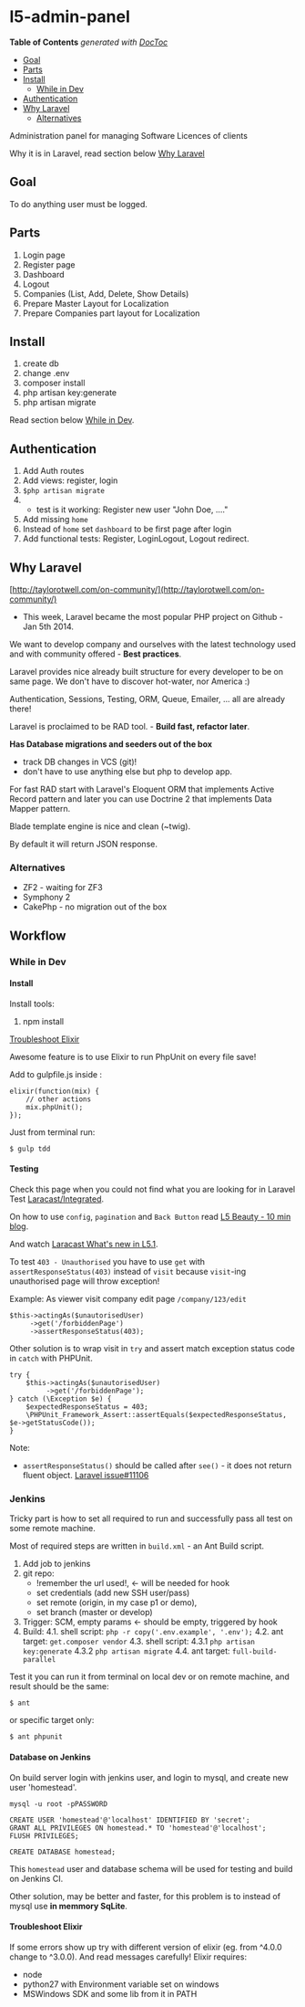 # l5-admin-panel

<!-- START doctoc generated TOC please keep comment here to allow auto update -->
<!-- DON'T EDIT THIS SECTION, INSTEAD RE-RUN doctoc TO UPDATE -->
**Table of Contents**  *generated with [DocToc](https://github.com/thlorenz/doctoc)*

- [Goal](#goal)
- [Parts](#parts)
- [Install](#install)
  - [While in Dev](#while-in-dev)
- [Authentication](#authentication)
- [Why Laravel](#why-laravel)
  - [Alternatives](#alternatives)

<!-- END doctoc generated TOC please keep comment here to allow auto update -->


Administration panel for managing Software Licences of clients

Why it is in Laravel, read section below [Why Laravel](#why-laravel)


## Goal

To do anything user must be logged.


## Parts

1. Login page
2. Register page
3. Dashboard
4. Logout
5. Companies (List, Add, Delete, Show Details)
6. Prepare Master Layout for Localization
7. Prepare Companies part layout for Localization


## Install

1. create db
2. change .env
3. composer install
4. php artisan key:generate
5. php artisan migrate

Read section below [While in Dev](#while-in-dev).



## Authentication

1. Add Auth routes
2. Add views: register, login
3. `$php artisan migrate`
4. - test is it working: Register new user "John Doe, ...."
5. Add missing `home`
6. Instead of `home` set `dashboard` to be first page after login
7. Add functional tests: Register, LoginLogout, Logout redirect.




## Why Laravel

[http://taylorotwell.com/on-community/](http://taylorotwell.com/on-community/)
 - This week, Laravel became the most popular PHP project on Github - Jan 5th 2014.

We want to develop company and ourselves with the latest technology used
and with community offered - **Best practices**.

Laravel provides nice already built structure for every developer to be on
same page. We don't have to discover hot-water, nor America :)

Authentication, Sessions, Testing, ORM, Queue, Emailer, ... all are
already there!

Laravel is proclaimed to be RAD tool. - **Build fast, refactor later**.

**Has Database migrations and seeders out of the box**

- track DB changes in VCS (git)!
- don't have to use anything else but php to develop app.

For fast RAD start with Laravel's Eloquent ORM that implements Active Record pattern
and later you can use Doctrine 2 that implements Data Mapper pattern.

Blade template engine is nice and clean (~twig).

By default it will return JSON response.


### Alternatives

* ZF2 - waiting for ZF3
* Symphony 2
* CakePhp - no migration out of the box



## Workflow

### While in Dev


#### Install


Install tools:

1. npm install

[Troubleshoot Elixir](#troubleshoot-elixir)

Awesome feature is to use Elixir to run PhpUnit on every file save!

Add to gulpfile.js inside :

    elixir(function(mix) {
        // other actions
        mix.phpUnit();
    });

Just from terminal run:

    $ gulp tdd



#### Testing

Check this page when you could not find what you are looking for in Laravel Test
[Laracast/Integrated](https://github.com/laracasts/Integrated/wiki/Learn-the-API).

On how to use `config`, `pagination` and `Back Button` read [L5 Beauty - 10 min blog](http://laravelcoding.com/blog/laravel-5-beauty-the-10-minute-blog).

And watch [Laracast What's new in L5.1](https://laracasts.com/series/whats-new-in-laravel-5-1/episodes/5).

To test `403 - Unauthorised` you have to use `get` with `assertResponseStatus(403)` instead of `visit`
because `visit`-ing unauthorised page will throw exception!

Example: As viewer visit company edit page `/company/123/edit`

    $this->actingAs($unautorisedUser)
         ->get('/forbiddenPage')
         ->assertResponseStatus(403);

Other solution is to wrap visit in `try` and assert match exception status code in `catch` with PHPUnit.

    try {
        $this->actingAs($unautorisedUser)
             ->get('/forbiddenPage');
    } catch (\Exception $e) {
        $expectedResponseStatus = 403;
        \PHPUnit_Framework_Assert::assertEquals($expectedResponseStatus, $e->getStatusCode());
    }

Note:

* `assertResponseStatus()` should be called after `see()` - it does not return fluent object. [Laravel issue#11106](https://github.com/laravel/framework/issues/11106)

### Jenkins

Tricky part is how to set all required to run and successfully pass all test on some remote machine.

Most of required steps are written in `build.xml` - an Ant Build script.

1. Add job to jenkins
2. git repo:
	* !remember the url used!, <- will be needed for hook
	* set credentials (add new SSH user/pass)
	* set remote (origin, in my case p1 or demo),
	* set branch (master or develop)
3. Trigger: SCM, empty params <- should be empty, triggered by hook
4. Build:
	4.1. shell script: `php -r copy('.env.example', '.env');`
	4.2. ant target: `get.composer vendor`
	4.3. shell script:
		4.3.1 `php artisan key:generate`
		4.3.2 `php artisan migrate`
	4.4. ant target: `full-build-parallel`


Test it you can run it from terminal on local dev or on remote machine, and result should be the same:

    $ ant

or specific target only:

    $ ant phpunit


#### Database on Jenkins

On build server login with jenkins user, and login to mysql, and create new user 'homestead'.

    mysql -u root -pPASSWORD
    
    CREATE USER 'homestead'@'localhost' IDENTIFIED BY 'secret';
    GRANT ALL PRIVILEGES ON homestead.* TO 'homestead'@'localhost';
    FLUSH PRIVILEGES;

    CREATE DATABASE homestead;


This `homestead` user and database schema will be used for testing and build on Jenkins CI.

Other solution, may be better and faster, for this problem is to instead of mysql use **in memmory SqLite**.


#### Troubleshoot Elixir

If some errors show up try with different version of elixir
(eg. from ^4.0.0 change to ^3.0.0).
And read messages carefully!
Elixir requires:
- node
- python27 with Environment variable set on windows
- MSWindows SDK and some lib from it in PATH

